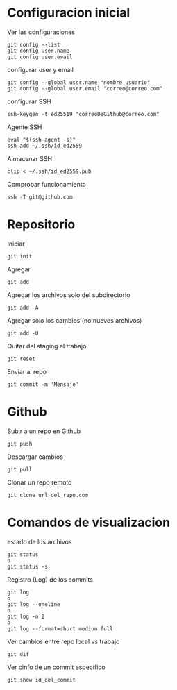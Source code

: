 # Configuracion inicial
Ver las configuraciones 
```Shell
git config --list
git config user.name
git config user.email
```
configurar user y email
```Shell
git config --global user.name "nombre usuario"
git config --global user.email "correo@correo.com"
```

configurar SSH
```Shell
ssh-keygen -t ed25519 "correoDeGithub@correo.com"
```
Agente SSH
```Shell
eval "$(ssh-agent -s)"
ssh-add ~/.ssh/id_ed2559
```
Almacenar SSH
```Shell
clip < ~/.ssh/id_ed2559.pub
```
Comprobar funcionamiento
```Shell
ssh -T git@github.com
```

# Repositorio
Iniciar
```Shell
git init
```

Agregar
```Shell
git add
```
Agregar los archivos solo del subdirectorio
```git
git add -A
```
Agregar solo los cambios (no nuevos archivos)
```Shell
git add -U
```

Quitar del staging al trabajo
```Shell
git reset
```

Enviar al repo
```Shell
git commit -m 'Mensaje'
```

# Github
Subir a un repo en Github
```Shell
git push
```

Descargar cambios
```Shell
git pull
```
Clonar un repo remoto
```Shell
git clone url_del_repo.com
```

# Comandos de visualizacion
estado de los archivos
```Shell
git status
o
git status -s
```

Registro (Log) de los commits
```Shell
git log
o
git log --oneline
o
git log -n 2
o
git log --format=short medium full
```

Ver cambios entre repo local vs trabajo
```Shell
git dif
```

Ver cinfo de un commit específico
```Shell
git show id_del_commit
```